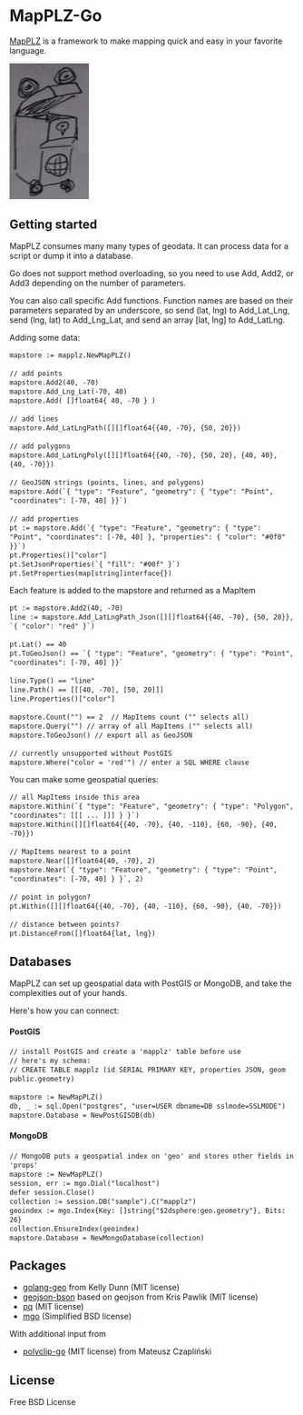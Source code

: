 # MapPLZ-Go

[MapPLZ](http://mapplz.com) is a framework to make mapping quick and easy in
your favorite language.

<img src="https://raw.githubusercontent.com/mapmeld/mapplz-go/master/logo.jpg" width="140"/>

## Getting started

MapPLZ consumes many many types of geodata. It can process data for a script or dump
it into a database.

Go does not support method overloading, so you need to use Add, Add2, or Add3 depending
on the number of parameters.

You can also call specific Add functions. Function names are based on their parameters
separated by an underscore, so send (lat, lng) to Add_Lat_Lng, send (lng, lat)
to Add_Lng_Lat, and send an array [lat, lng] to Add_LatLng.

Adding some data:

```
mapstore := mapplz.NewMapPLZ()

// add points
mapstore.Add2(40, -70)
mapstore.Add_Lng_Lat(-70, 40)
mapstore.Add( []float64{ 40, -70 } )

// add lines
mapstore.Add_LatLngPath([][]float64{{40, -70}, {50, 20}})

// add polygons
mapstore.Add_LatLngPoly([][]float64{{40, -70}, {50, 20}, {40, 40}, {40, -70}})

// GeoJSON strings (points, lines, and polygons)
mapstore.Add(`{ "type": "Feature", "geometry": { "type": "Point", "coordinates": [-70, 40] }}`)

// add properties
pt := mapstore.Add(`{ "type": "Feature", "geometry": { "type": "Point", "coordinates": [-70, 40] }, "properties": { "color": "#0f0" }}`)
pt.Properties()["color"]
pt.SetJsonProperties(`{ "fill": "#00f" }`)
pt.SetProperties(map[string]interface{})
```

Each feature is added to the mapstore and returned as a MapItem

```
pt := mapstore.Add2(40, -70)
line := mapstore.Add_LatLngPath_Json([][]float64{{40, -70}, {50, 20}}, `{ "color": "red" }`)

pt.Lat() == 40
pt.ToGeoJson() == `{ "type": "Feature", "geometry": { "type": "Point", "coordinates": [-70, 40] }}`

line.Type() == "line"
line.Path() == [[[40, -70], [50, 20]]]
line.Properties()["color"]

mapstore.Count("") == 2  // MapItems count ("" selects all)
mapstore.Query("") // array of all MapItems ("" selects all)
mapstore.ToGeoJson() // export all as GeoJSON

// currently unsupported without PostGIS
mapstore.Where("color = 'red'") // enter a SQL WHERE clause
```

You can make some geospatial queries:

```
// all MapItems inside this area
mapstore.Within(`{ "type": "Feature", "geometry": { "type": "Polygon", "coordinates": [[[ ... ]]] } }`)
mapstore.Within([][]float64{{40, -70}, {40, -110}, {60, -90}, {40, -70}})

// MapItems nearest to a point
mapstore.Near([]float64{40, -70}, 2)
mapstore.Near(`{ "type": "Feature", "geometry": { "type": "Point", "coordinates": [-70, 40] } }`, 2)

// point in polygon?
pt.Within([][]float64{{40, -70}, {40, -110}, {60, -90}, {40, -70}})

// distance between points?
pt.DistanceFrom([]float64{lat, lng})
```

## Databases

MapPLZ can set up geospatial data with PostGIS or MongoDB, and take the complexities out of your hands.

Here's how you can connect:

#### PostGIS
```
// install PostGIS and create a 'mapplz' table before use
// here's my schema:
// CREATE TABLE mapplz (id SERIAL PRIMARY KEY, properties JSON, geom public.geometry)

mapstore := NewMapPLZ()
db, _ := sql.Open("postgres", "user=USER dbname=DB sslmode=SSLMODE")
mapstore.Database = NewPostGISDB(db)
```

#### MongoDB

```
// MongoDB puts a geospatial index on 'geo' and stores other fields in 'props'
mapstore := NewMapPLZ()
session, err := mgo.Dial("localhost")
defer session.Close()
collection := session.DB("sample").C("mapplz")
geoindex := mgo.Index{Key: []string{"$2dsphere:geo.geometry"}, Bits: 26}
collection.EnsureIndex(geoindex)
mapstore.Database = NewMongoDatabase(collection)
```

## Packages

* <a href="https://github.com/kellydunn/golang-geo">golang-geo</a> from Kelly Dunn (MIT license)
* <a href="https://github.com/mapmeld/geojson-bson">geojson-bson</a> based on geojson from Kris Pawlik (MIT license)
* <a href="https://github.com/lib/pq">pq</a> (MIT license)
* <a href="http://gopkg.in/mgo.v2">mgo</a> (Simplified BSD license)

With additional input from

* <a href="https://github.com/akavel/polyclip-go">polyclip-go</a> (MIT license) from Mateusz Czapliński

## License

Free BSD License

